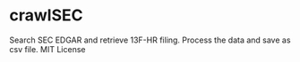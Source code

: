 # crawlSEC
Search SEC EDGAR and retrieve 13F-HR filing. Process the data and save as csv file.
MIT License
